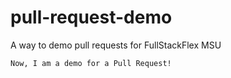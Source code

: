 # pull-request-demo
A way to demo pull requests for FullStackFlex MSU
```md 
Now, I am a demo for a Pull Request!
```